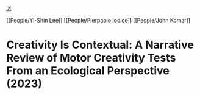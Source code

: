 [🇿](zotero://select/library/items/KIAKH834)

[[People/Yi-Shin Lee]] [[People/Pierpaolo Iodice]] [[People/John Komar]] 
# Creativity Is Contextual: A Narrative Review of Motor Creativity Tests From an Ecological Perspective (2023)

